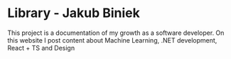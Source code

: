 # Library - Jakub Biniek

This project is a documentation of my growth as a software developer.
On this website I post content about Machine Learning, .NET development, React + TS and Design 
